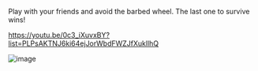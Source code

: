 Play with your friends and avoid the barbed wheel. The last one to survive wins!

https://youtu.be/0c3_iXuvxBY?list=PLPsAKTNJ6ki64ejJorWbdFWZJfXukllhQ

 ![image](https://sun9-15.userapi.com/impg/l_y0slMw6abQVjARAhJJRzKyZ8P3USUQuC2YMA/fZfn4RsSD6Y.jpg?size=2559x1439&quality=95&sign=f073e68a6318bb97226ac52528261fb7&type=album)
